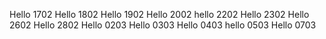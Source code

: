 Hello 1702
Hello 1802
Hello 1902
Hello 2002
hello 2202
Hello 2302
Hello 2602
Hello 2802
Hello 0203
Hello 0303
Hello 0403
hello 0503
Hello 0703